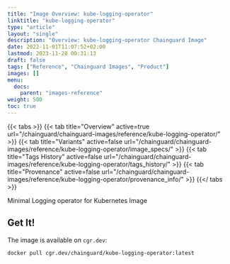 ```yaml
---
title: "Image Overview: kube-logging-operator"
linktitle: "kube-logging-operator"
type: "article"
layout: "single"
description: "Overview: kube-logging-operator Chainguard Image"
date: 2022-11-01T11:07:52+02:00
lastmod: 2023-11-28 00:31:13
draft: false
tags: ["Reference", "Chainguard Images", "Product"]
images: []
menu: 
  docs: 
    parent: "images-reference"
weight: 500
toc: true
---
```


{{< tabs >}}
{{< tab title="Overview" active=true url="/chainguard/chainguard-images/reference/kube-logging-operator/" >}}
{{< tab title="Variants" active=false url="/chainguard/chainguard-images/reference/kube-logging-operator/image_specs/" >}}
{{< tab title="Tags History" active=false url="/chainguard/chainguard-images/reference/kube-logging-operator/tags_history/" >}}
{{< tab title="Provenance" active=false url="/chainguard/chainguard-images/reference/kube-logging-operator/provenance_info/" >}}
{{</ tabs >}}



<!--overview:start-->
Minimal Logging operator for Kubernetes Image
<!--overview:end-->

<!--getting:start-->
## Get It!
The image is available on `cgr.dev`:

```
docker pull cgr.dev/chainguard/kube-logging-operator:latest
```
<!--getting:end-->

<!--body:start-->
<!--body:end-->

